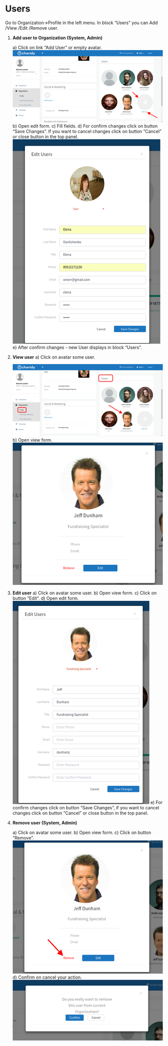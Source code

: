 # Users
Go to Organization->Profile in the left menu. In block “Users” you can Add /View /Edit /Remove user.

1. **Add user to Organization (System, Admin)**

    a) Click on link “Add User” or empty avatar. 
        ![](/assets/charidy-admin-user-guide/image15.png)   
    b) Open edit form.
    c) Fill fields.
    d) For confirm changes click on button “Save Changes”. If you want to cancel changes click on button “Cancel” or close button in the top panel.
        ![](/assets/charidy-admin-user-guide/image29.png)
    e) After confirm changes - new User displays in block “Users”.
2. **View user**
    a) Click on avatar some user.
    
    ![](/assets/charidy-admin-user-guide/image03.png)
    b) Open view form.
        ![](/assets/charidy-admin-user-guide/image09.png)
        
3. **Edit user** 
    a) Click on avatar some user.
    b) Open view form.
    c) Click on button “Edit”.
    d) Open edit form.
    ![](/assets/charidy-admin-user-guide/image39.png)
    e) For confirm changes click on button “Save Changes”, if you want to cancel changes click on button “Cancel” or close button in the top panel.
4. **Remove user (System, Admin)**

    a) Click on avatar some user.
    b) Open view form.
    c) Click on button “Remove”.
    ![](/assets/charidy-admin-user-guide/image25.png)
    d) Confirm on cancel your action.
    ![](/assets/charidy-admin-user-guide/image01.png)
